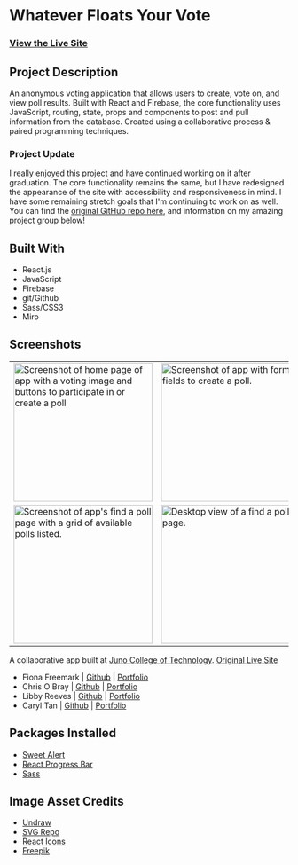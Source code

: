 # Whatever Floats Your Vote
### [View the Live Site](https://whateverfloatsyourvote.netlify.app/)

## Project Description
An anonymous voting application that allows users to create, vote on, and view poll results. Built with React and Firebase, the core functionality uses JavaScript, routing, state, props and components to post and pull information from the database. Created using a collaborative process & paired programming techniques. 
### Project Update
I really enjoyed this project and have continued working on it after graduation. The core functionality remains the same, but I have redesigned the appearance of the site with accessibility and responsiveness in mind. I have some remaining stretch goals that I'm continuing to work on as well. You can find the [original GitHub repo here](https://github.com/Code-Conjurers/Voting-Booth), and information on my amazing project group below!

## Built With 
- React.js
- JavaScript
- Firebase
- git/Github
- Sass/CSS3
- Miro

## Screenshots
<table>
  <tr>
     <td>
     <img width="250px" src="https://user-images.githubusercontent.com/79855684/223228141-703d8210-2ea7-4f0b-a007-b974fe6f77cb.png" alt="Screenshot of home page of app with a voting image and buttons to participate in or create a poll">
     </td>
    <td>
    <img  width="250px" alt="Screenshot of app with form fields to create a poll." src="https://user-images.githubusercontent.com/79855684/223228318-75c21ee0-1488-4afc-98cb-645a29586480.png">
</td>
    <td>
    <img width="250px" alt="Screenshot of app's voting booth page with options for user to vote on." src="https://user-images.githubusercontent.com/79855684/223229595-fdd3408f-bba2-469b-b751-786da98144e2.png">
</td>
    <td>
    <img width="250px" alt="Screentshot of app's results page displaying 0 votes for 'lemons' and 100% of the votes for 'limes'." src="https://user-images.githubusercontent.com/79855684/223228527-3165dbf9-68ab-4092-a1f7-85699231aa0b.png">
</td>

  </tr>
  <tr>
      <td>
    <img width="250px" alt="Screenshot of app's find a poll page with a grid of available polls listed." src="https://user-images.githubusercontent.com/79855684/223228640-fb5f15c1-a27f-4e0b-8bf9-4429193ffc2d.png">
</td>
  <td>
  <img  width="250px" alt="Desktop view of a find a poll page." src="https://user-images.githubusercontent.com/79855684/223228820-e72d56c1-6eb4-4840-b952-47aa41c09934.png">
  </td>
  <td>
  <img  width="250px" alt="Desktop view of voting booth page" src="https://user-images.githubusercontent.com/79855684/223228879-ce97af75-17f4-46c1-b8d3-a0a72693ac70.png">
  </td>
  </tr>
</table>


A collaborative app built at [Juno College of Technology](https://junocollege.com/).
[Original Live Site](https://whatever-floats-your-vote.netlify.app/)
- Fiona Freemark | [Github](https://github.com/fionafreemark) | [Portfolio](https://freemark.dev/)
- Chris O'Bray | [Github](https://github.com/nobrayn) | [Portfolio](https://nobrayn.com/)
- Libby Reeves | [Github](https://github.com/libbyreeves) | [Portfolio](https://elizabeth-reeves.ca/)
- Caryl Tan | [Github](https://github.com/caryltan) | [Portfolio](https://caryltan.com/)

## Packages Installed
- [Sweet Alert](https://sweetalert2.github.io/)
- [React Progress Bar](https://www.npmjs.com/package/@ramonak/react-progress-bar)
- [Sass](https://www.npmjs.com/package/sass)


## Image Asset Credits
- [Undraw](https://undraw.co/)
- [SVG Repo](https://www.svgrepo.com/svg/427580/approved-aproved-confirm-2)
- [React Icons](https://react-icons.github.io/react-icons/)
- [Freepik](https://www.freepik.com/)
